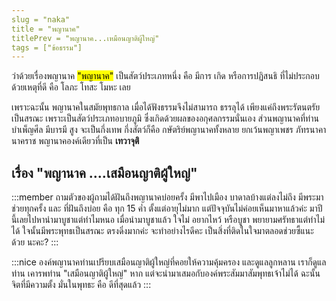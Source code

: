 ```yaml
---
slug = "naka"
title = "พญานาค"
titlePrev = "พญานาค...เหมือนญาติผู้ใหญ่"
tags = ["ข้อธรรม"]
---
```



ว่าด้วยเรื่องพญานาค <mark>"พญานาค"</mark> เป็นสัตว์ประเภทหนึ่ง คือ มีการ
เกิด หรือการปฏิสนธิ ที่ไม่ประกอบด้วยเหตุที่ดี คือ โลภะ โทสะ โมหะ เลย

เพราะฉะนั้น พญานาคในสมัยพุทธกาล เมื่อได้ฟังธรรมจึงไม่สามารถ
ธรรลุได้ เพียงแค่ถึงพระรัตนตรัยเป็นสรณะ เพราะเป็นสัตว์ประเภทอบายภูมิ
ซึ่งเกิดด้วยผลของอกุศลกรรมนั่นเอง ส่วนพญานาคที่ท่านบำเพ็ญศีล มีบารมี
สูง จะเป็นกึ่งเทพ กึ่งสัตว์ก็คือ กษัตริย์พญานาคทั้งหลาย ยกเว้นพญาเพชร
ภัทรนาคานาคราช พญานาคองค์เดียวที่เป็น **เทวาจุติ**

## เรื่อง "พญานาค ....เสมือนญาติผู้ใหญ่"

:::member
ถามตัวของผู้ถามได้ฝันถึงพญานาคบ่อยครั้ง มีพาไปเมือง
บาดาลบ้างแต่ลงไม่ถึง มีพระมาช่วยทุกครั้ง และ ที่ฝันถึงบ่อย คือ ทุก 15 ค่ำ
ตั้งแต่อายุไม่มาก แต่ปัจจุบันไม่ค่อยเห็นมาหาแล้วค่ะ
มาปีนี้เลยไปหานำมาบูชาแต่ทำไมหนอ เมื่อนำมาบูชาแล้ว ใจไม่
อยากไหว้ หรือบูชา พยายามศรัทธาแต่ทำไม่ได้ ใจนั้นมีพระพุทธเป็นสรณะ
ตรงดิ่งมากค่ะ จะทำอย่างไรดีคะ เป็นสิ่งที่ติดในใจมาตลอดช่วยซี้แนะด้วย
นะคะ?
:::

:::nice
องค์พญานาคท่านเปรียบเสมือนญาติผู้ใหญ่ที่คอยให้ความคุ้มครอง
และดูแลลูกหลาน เราก็ดูแลท่าน เคารพท่าน "เสมือนญาติผู้ใหญ่" หาก
แต่จะนำมาเสมอกับองค์พระสัมมาสัมพุทธเจ้าไม่ได้ ฉะนั้น จิตที่มีความตั้ง
มั่นในพุทธะ คือ ดีที่สุดแล้ว
:::
